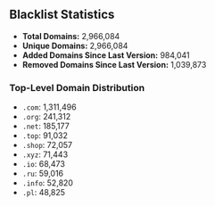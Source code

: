 ## Blacklist Statistics

- **Total Domains:** 2,966,084
- **Unique Domains:** 2,966,084
- **Added Domains Since Last Version:** 984,041
- **Removed Domains Since Last Version:** 1,039,873

### Top-Level Domain Distribution

-  `.com`: 1,311,496
-  `.org`: 241,312
-  `.net`: 185,177
-  `.top`: 91,032
-  `.shop`: 72,057
-  `.xyz`: 71,443
-  `.io`: 68,473
-  `.ru`: 59,016
-  `.info`: 52,820
-  `.pl`: 48,825

